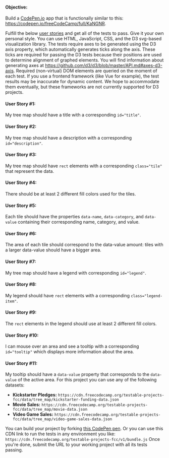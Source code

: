 #### Objective:
 Build a <a href='https://codepen.io' target='_blank'>CodePen.io</a> app that is functionally similar to this:   
 https://codepen.io/freeCodeCamp/full/KaNGNR.

Fulfill the below <a href='https://en.wikipedia.org/wiki/User_story' target='_blank'>user stories</a> and get all of the tests to pass. Give it your own personal style.
You can use HTML, JavaScript, CSS, and the D3 svg-based visualization library. The tests require axes to be generated using the D3 axis property, which automatically generates ticks along the axis. These ticks are required for passing the D3 tests because their positions are used to determine alignment of graphed elements. You will find information about generating axes at <a href='https://github.com/d3/d3/blob/master/API.md#axes-d3-axis' target='_blank'>https://github.com/d3/d3/blob/master/API.md#axes-d3-axis</a>. Required (non-virtual) DOM elements are queried on the moment of each test. If you use a frontend framework (like Vue for example), the test results may be inaccurate for dynamic content. We hope to accommodate them eventually, but these frameworks are not currently supported for D3 projects.
#### User Story #1:
 My tree map should have a title with a corresponding `id="title"`.
#### User Story #2:
 My tree map should have a description with a corresponding `id="description"`.
#### User Story #3:
 My tree map should have `rect` elements with a corresponding `class="tile"` that represent the data.
#### User Story #4:
 There should be at least 2 different fill colors used for the tiles.
#### User Story #5:
 Each tile should have the properties `data-name`, `data-category`, and `data-value` containing their corresponding name, category, and value.
#### User Story #6:
 The area of each tile should correspond to the data-value amount: tiles with a larger data-value should have a bigger area.
#### User Story #7:
 My tree map should have a legend with corresponding `id="legend"`.
#### User Story #8:
 My legend should have `rect` elements with a corresponding `class="legend-item"`.
#### User Story #9:
 The `rect` elements in the legend should use at least 2 different fill colors.
#### User Story #10:
 I can mouse over an area and see a tooltip with a corresponding `id="tooltip"` which displays more information about the area.
#### User Story #11:
 My tooltip should have a `data-value` property that corresponds to the `data-value` of the active area.
For this project you can use any of the following datasets:
* **Kickstarter Pledges:**
 `https://cdn.freecodecamp.org/testable-projects-fcc/data/tree_map/kickstarter-funding-data.json`
* **Movie Sales:**
 `https://cdn.freecodecamp.org/testable-projects-fcc/data/tree_map/movie-data.json`
* **Video Game Sales:**
 `https://cdn.freecodecamp.org/testable-projects-fcc/data/tree_map/video-game-sales-data.json`

You can build your project by forking <a href='https://codepen.io/freeCodeCamp/pen/MJjpwO' target='_blank'>this CodePen pen</a>. Or you can use this CDN link to run the tests in any environment you like: `https://cdn.freecodecamp.org/testable-projects-fcc/v1/bundle.js`
Once you're done, submit the URL to your working project with all its tests passing.